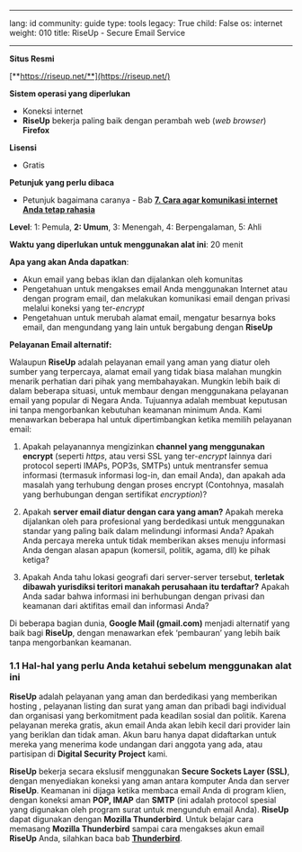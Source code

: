 

---

lang: id
community: guide
type: tools
legacy: True
child: False
os: internet
weight: 010
title: RiseUp - Secure Email Service

---

**Situs Resmi**

[**https://riseup.net/**](https://riseup.net/)

**Sistem operasi yang diperlukan**

- Koneksi internet
- **RiseUp** bekerja paling baik dengan perambah web (*web browser*) **Firefox** 

**Lisensi** 

- Gratis

**Petunjuk yang perlu dibaca**

- Petunjuk bagaimana caranya - Bab  [**7. Cara agar komunikasi internet Anda tetap rahasia**](https://securityinabox.org/id/chapter-7)

**Level**: 1: Pemula, **2: Umum**, 3: Menengah, 4: Berpengalaman, 5: Ahli 

**Waktu yang diperlukan untuk menggunakan alat ini**: 20 menit

**Apa yang akan Anda dapatkan**: 

- Akun email yang bebas iklan dan dijalankan oleh komunitas 
- Pengetahuan untuk mengakses email Anda menggunakan Internet atau dengan program email, dan melakukan komunikasi email dengan privasi melalui koneksi yang ter-*encrypt*
- Pengetahuan untuk merubah alamat email, mengatur besarnya boks email, dan mengundang yang lain untuk bergabung dengan **RiseUp** 

<a name="alternatives"></a>
**Pelayanan Email alternatif:**

Walaupun **RiseUp** adalah pelayanan email yang aman yang diatur oleh sumber yang terpercaya, alamat email yang tidak biasa malahan mungkin menarik perhatian dari pihak yang membahayakan. Mungkin lebih baik di dalam beberapa situasi, untuk membaur dengan menggunakana pelayanan email yang popular di Negara Anda.  Tujuannya adalah membuat keputusan ini tanpa mengorbankan kebutuhan keamanan minimum Anda. Kami menawarkan beberapa hal untuk dipertimbangkan ketika memilih pelayanan email:

1. Apakah pelayanannya mengizinkan **channel yang menggunakan encrypt** (seperti *https*, atau versi SSL yang ter-*encrypt* lainnya dari protocol seperti IMAPs, POP3s, SMTPs) untuk mentransfer semua informasi (termasuk informasi log-in, dan email Anda), dan apakah ada masalah yang terhubung dengan proses encrypt (Contohnya, masalah yang berhubungan dengan sertifikat *encryption*)?

2. Apakah **server email diatur dengan cara yang aman?** Apakah mereka dijalankan oleh para profesional yang berdedikasi untuk menggunakan standar yang paling baik dalam melindungi informasi Anda? Apakah Anda percaya mereka untuk tidak memberikan akses menuju informasi Anda dengan alasan apapun (komersil, politik, agama, dll) ke pihak ketiga?

3. Apakah Anda tahu lokasi geografi dari server-server tersebut, **terletak dibawah yurisdiksi teritori manakah perusahaan itu terdaftar?** Apakah Anda sadar bahwa informasi ini berhubungan dengan privasi dan keamanan dari aktifitas email dan informasi Anda?

Di beberapa bagian dunia, **Google Mail (gmail.com)** menjadi alternatif yang baik bagi **RiseUp**, dengan menawarkan efek ‘pembauran’ yang lebih baik tanpa mengorbankan keamanan.

### 1.1 Hal-hal yang perlu Anda ketahui sebelum menggunakan alat ini ###

**RiseUp** adalah pelayanan yang aman dan berdedikasi yang memberikan  hosting , pelayanan listing dan surat yang aman dan pribadi bagi individual dan organisasi yang berkomitment pada keadilan sosial dan politik. Karena pelayanan mereka gratis, akun email Anda akan lebih kecil dari provider lain yang beriklan dan tidak aman. Akun baru hanya dapat didaftarkan untuk mereka yang menerima kode undangan dari anggota yang ada, atau partisipan di **Digital Security Project** kami.

**RiseUp** bekerja secara ekslusif menggunakan **Secure Sockets Layer (SSL)**, dengan menyediakan koneksi yang aman antara komputer Anda dan server **RiseUp**. Keamanan ini dijaga ketika membaca email Anda di program klien, dengan koneksi aman **POP, IMAP** dan **SMTP** (ini adalah protocol spesial yang digunakan oleh program surat untuk mengunduh email Anda). **RiseUp** dapat digunakan dengan **Mozilla Thunderbird**. Untuk belajar cara memasang **Mozilla Thunderbird** sampai cara mengakses akun email **RiseUp** Anda, silahkan baca bab [**Thunderbird**](http://securityinabox.org/id/thunderbird).



